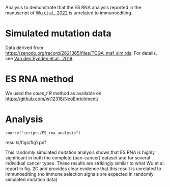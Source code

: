 Analysis to demonstrate that the ES RNA analysis reported in the manuscript of [Wu et al., 2022](https://aacrjournals.org/cancerres/article/82/12/2226/699353/Quantification-of-Neoantigen-Mediated) is unrelated to immunoediting.

# Simulated mutation data

Data derived from https://zenodo.org/record/2621365/files/TCGA_maf_sim.rds.
For details, see [Van den Eynden et al., 2019](https://www.nature.com/articles/s41588-019-0532-6) 

# ES RNA method

We used the *cales_t.R* method as available on https://github.com/wt12318/NeoEnrichment/

# Analysis 

```{r}
source("scripts/ES_rna_analysis")
```

results/figs/fig1.pdf

This randomly simulated mutation analysis shows that ES RNA is highly significant in both the complete (pan-cancer) dataset and for several individual cancer types. These results are strikingly similar to what Wu et al. report in fig. 2C and provides clear evidence that this result is unrelated to immunoediting (no immune selection signals are expected in randomly simulated mutation data)


